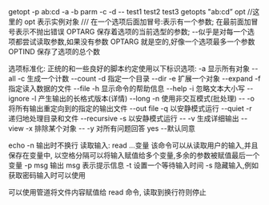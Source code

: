 getopt -p ab:cd -a -b parm -c -d -- test1 test2 test3
getopts "ab:cd” opt //这里的 opt 表示实例对象
/// 在一个选项后面加冒号:表示有一个参数; 在最前面加冒号表示不抛出错误
OPTARG 保存着选项的当前选型的参数; --似乎是对每一个选项都尝试读取参数,如果没有参数 OPTARG 就是空的,好像一个选项最多一个参数
OPTIND 保存了选项的总个数

选项标准化:
正统的和一些良好的脚本约定使用以下标识选项:
-a 显示所有对象 --all
-c 生成一个计数 --count
-d 指定一个目录 --dir
-e 扩展一个对象 --expand
-f 指定读入数据的文件 --file
-h 显示命令的帮助信息 --help
-i 忽略文本大小写 --ignore
-l 产生输出的长格式版本(详情) --long
-n 使用非交互模式(批处理) --
-o 将所有输出重定向到的指定的输出文件 --out file
-q 以安静模式运行 --quiet
-r 递归地处理目录和文件 --recursive
-s 以安静模式运行 --
-v 生成详细输出 --view
-x 排除某个对象 --
-y 对所有问题回答 yes --默认同意

echo -n 输出时不换行
读取输入:
read ...变量 该命令可以从读取用户的输入,并且保存在变量中, 以空格分隔可以将输入赋值给多个变量,多余的参数被赋值最后一个变量
-p msg 输出 msg 表示提示信息
-t 设置一个等待输入时间
-s 隐藏输入,例如获取密码输入时可以使用

可以使用管道将文件内容赋值给 read 命令, 读取到换行符则停止
